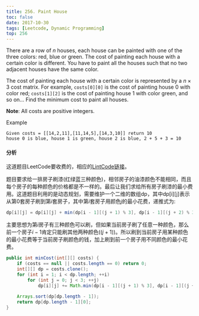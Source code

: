 ```yaml
---
title: 256. Paint House
toc: false
date: 2017-10-30
tags: [Leetcode, Dynamic Programming]
top: 256
---
```


There are a row of $n$ houses, each house can be painted with one of the three colors: red, blue or green. The cost of painting each house with a certain color is different. You have to paint all the houses such that no two adjacent houses have the same color.

The cost of painting each house with a certain color is represented by a $n \times 3$ cost matrix. For example, `costs[0][0]` is the cost of painting house 0 with color red; `costs[1][2]` is the cost of painting house 1 with color green, and so on... Find the minimum cost to paint all houses.

**Note**: All costs are positive integers.

Example

```
Given costs = [[14,2,11],[11,14,5],[14,3,10]] return 10
house 0 is blue, house 1 is green, house 2 is blue, 2 + 5 + 3 = 10
```


#### 分析

这道题目LeetCode要收费的，相应的[LintCode链接](https://www.lintcode.com/problem/paint-house/description)。

题目要求给一排房子刷漆(红绿蓝三种颜色)，相邻房子的油漆颜色不能相同，而且每个房子的每种颜色的价格都是不一样的。最后让我们求给所有房子刷漆的最小费用。这道题目利用的是动态规划，需要维护一个二维的数组dp，其中dp[i][j]表示从第0套房子刷到第$i$套房子，其中第$i$套房子用颜色$j$的最小花费，递推式为:

```Java
dp[i][j] = dp[i][j] + min(dp[i - 1][(j + 1) % 3], dp[i - 1][(j + 2) % 3])；
```

主要思想为第$i$房子有三种颜色可以刷，但如果当前房子刷了任意一种颜色，那么前一个房子$i - 1$肯定只能刷其他两种颜色($(j + 1) % 3, (j + 2) % 3$)。所以刷到当前房子用某种颜色的最小花费等于当前房子刷颜色的钱，加上刷到前一个房子用不同颜色的最小花费。

```Java
public int minCost(int[][] costs) {
    if (costs == null || costs.length == 0) return 0;
    int[][] dp = costs.clone();
    for (int i = 1; i < dp.length; ++i)
        for (int j = 0; j < 3; ++j)
            dp[i][j] += Math.min(dp[i - 1][(j + 1) % 3], dp[i - 1][(j + 2) % 3]);
            
    Arrays.sort(dp[dp.length - 1]);
    return dp[dp.length - 1][0];    
}
```